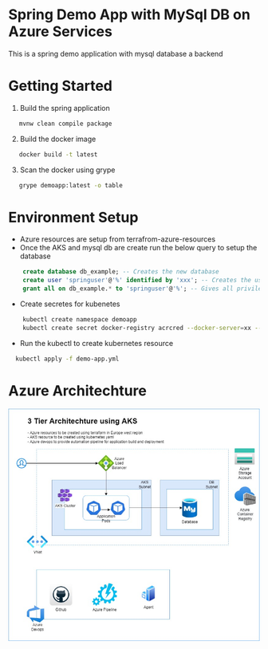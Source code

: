# Spring Demo App with MySql DB on Azure Services
This is a spring demo application with mysql database a backend

# Getting Started
1. Build the spring application

```sh
   mvnw clean compile package
```
2. Build the docker image

```sh
   docker build -t latest
```
3. Scan the docker using grype

```sh
   grype demoapp:latest -o table
```
# Environment Setup

 * Azure resources are setup from terrafrom-azure-resources
 * Once the AKS and mysql db are create run the below query to setup the database
```sql
    create database db_example; -- Creates the new database
    create user 'springuser'@'%' identified by 'xxx'; -- Creates the user
    grant all on db_example.* to 'springuser'@'%'; -- Gives all privileges to the new user on the newly created database
```
 * Create secretes for kubenetes
```sh
    kubectl create namespace demoapp
    kubectl create secret docker-registry acrcred --docker-server=xx --docker-username=xxxx --docker-password=xxxx -n demoapp
```

 * Run the kubectl to create kubernetes resource

 ```sh
   kubectl apply -f demo-app.yml
```

# Azure Architechture
![App Architechture](ArchDiagram.jpg)